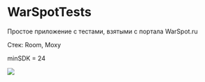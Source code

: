 # WarSpotTests

Простое приложение с тестами, взятыми с портала WarSpot.ru

Стек: Room, Moxy

minSDK = 24

![](https://github.com/vvpdev/Screenshots/WarSpotTests1.png)

